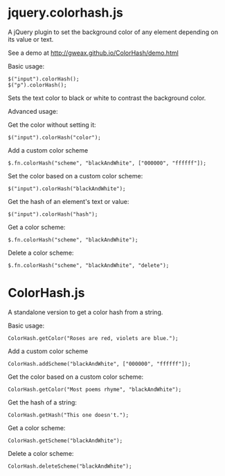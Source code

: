 # jquery.colorhash.js

A jQuery plugin to set the background color of any element depending on its value or text.

See a demo at http://gweax.github.io/ColorHash/demo.html

Basic usage:

    $("input").colorHash();
    $("p").colorHash();

Sets the text color to black or white to contrast the background color.



Advanced usage:

Get the color without setting it:

    $("input").colorHash("color");


Add a custom color scheme

    $.fn.colorHash("scheme", "blackAndWhite", ["000000", "ffffff"]);


Set the color based on a custom color scheme:

    $("input").colorHash("blackAndWhite");


Get the hash of an element's text or value:

    $("input").colorHash("hash");


Get a color scheme:

    $.fn.colorHash("scheme", "blackAndWhite");


Delete a color scheme:

    $.fn.colorHash("scheme", "blackAndWhite", "delete");



# ColorHash.js

A standalone version to get a color hash from a string.


Basic usage:

    ColorHash.getColor("Roses are red, violets are blue.");


Add a custom color scheme

    ColorHash.addScheme("blackAndWhite", ["000000", "ffffff"]);


Get the color based on a custom color scheme:

    ColorHash.getColor("Most poems rhyme", "blackAndWhite");


Get the hash of a string:

    ColorHash.getHash("This one doesn't.");


Get a color scheme:

    ColorHash.getScheme("blackAndWhite");


Delete a color scheme:

    ColorHash.deleteScheme("blackAndWhite");

